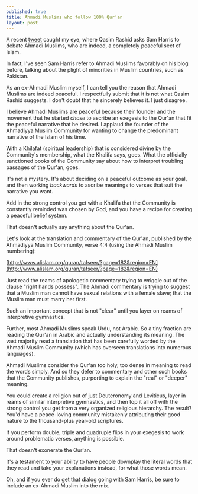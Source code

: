 ```yaml
---
published: true
title: Ahmadi Muslims who follow 100% Qur'an
layout: post
---
```

A recent [tweet](https://twitter.com/MuslimIQ/status/714605343108632577) caught my eye, where Qasim Rashid asks Sam Harris to debate Ahmadi Muslims, who are indeed, a completely peaceful sect of Islam.

In fact, I've seen Sam Harris refer to Ahmadi Muslims favorably on his blog before, talking about the plight of minorities in Muslim countries, such as Pakistan.

As an ex-Ahmadi Muslim myself, I can tell you the reason that Ahmadi Muslims are indeed peaceful. I respectfully submit that it is not what Qasim Rashid suggests. I don't doubt that he sincerely believes it. I just disagree.

I believe Ahmadi Muslims are peaceful because their founder and the movement that he started _chose_ to ascribe an exegesis to the Qur'an that fit the peaceful narrative that he desired. I applaud the founder of the Ahmadiyya Muslim Community for wanting to change the predominant narrative of the Islam of his time.

With a Khilafat (spiritual leadership) that is considered divine by the Community's membership, what the Khalifa says, goes. What the officially sanctioned books of the Community say about how to interpret troubling passages of the Qur'an, goes.

It's not a mystery. It's about deciding on a peaceful outcome as your goal, and then working _backwards_ to ascribe meanings to verses that suit the narrative you want. 

Add in the strong control you get with a Khalifa that the Community is constantly reminded was chosen by God, and you have a recipe for creating a peaceful belief system.

That doesn't actually say anything about the Qur'an.

Let's look at the translation and commentary of the Qur'an, published by the Ahmadiyya Muslim Community, verse 4:4 (using the Ahmadi Muslim numbering): 

[http://www.alislam.org/quran/tafseer/?page=182&region=EN](http://www.alislam.org/quran/tafseer/?page=182&region=EN)

Just read the reams of apologetic commentary trying to wriggle out of the clause "right hands possess". The Ahmadi commentary is trying to suggest that a Muslim man cannot have sexual relations with a female slave; that the Muslim man must marry her first.

Such an important concept that is not "clear" until you layer on reams of interpretive gymnastics.

Further, most Ahmadi Muslims speak Urdu, not Arabic. So a tiny fraction are reading the Qur'an in Arabic and actually understanding its meaning. The vast majority read a translation that has been carefully worded by the Ahmadi Muslim Community (which has overseen translations into numerous languages).

Ahmadi Muslims consider the Qur'an too holy, too dense in meaning to read the words simply. And so they defer to commentary and other such books that the Community publishes, purporting to explain the "real" or "deeper" meaning.

You could create a religion out of just Deuteronomy and Leviticus, layer in reams of similar interpretive gymnastics, and then top it all off with the strong control you get from a very organized religious hierarchy. The result? You'd have a peace-loving community mistakenly attributing their good nature to the thousand-plus year-old scriptures. 

If you perform double, triple and quadruple flips in your exegesis to work around problematic verses, anything is possible.

That doesn't exonerate the Qur'an. 

It's a testament to your ability to have people downplay the literal words that they read and take your explanations instead, for what those words mean.

Oh, and if you ever do get that dialog going with Sam Harris, be sure to include an ex-Ahmadi Muslim into the mix.
